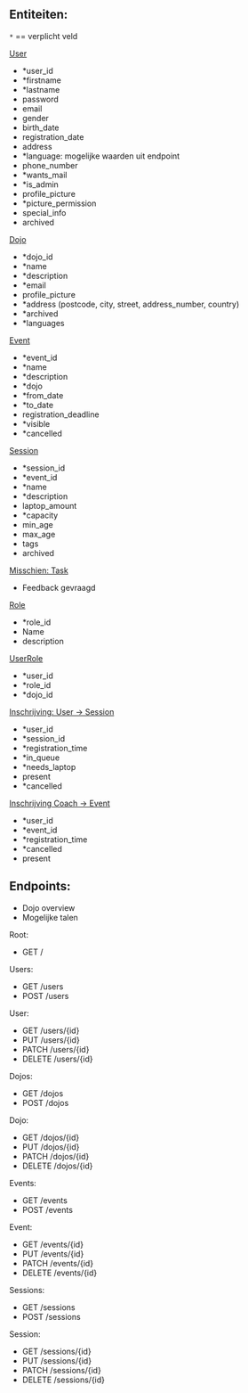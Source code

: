 


## Entiteiten:

`*` == verplicht veld

<span style="text-decoration:underline;">User</span>



*   *user_id
*   *firstname
*   *lastname
*   password
*   email
*   gender
*   birth_date
*   registration_date
*   address
*   *language: mogelijke waarden uit endpoint
*   phone_number
*   *wants_mail
*   *is_admin
*   profile_picture
*   *picture_permission
*   special_info
*   archived

<span style="text-decoration:underline;">Dojo</span>



*   *dojo_id
*   *name
*   *description
*   *email
*   profile_picture
*   *address (postcode, city, street, address_number, country)
*   *archived
*   *languages

<span style="text-decoration:underline;">Event</span>



*   *event_id
*   *name
*   *description
*   *dojo
*   *from_date
*   *to_date
*   registration_deadline
*   *visible
*   *cancelled

<span style="text-decoration:underline;">Session</span>



*   *session_id
*   *event_id
*   *name
*   *description
*   laptop_amount
*   *capacity
*   min_age
*   max_age
*   tags
*   archived

<span style="text-decoration:underline;">Misschien: Task</span>



*   Feedback gevraagd

<span style="text-decoration:underline;">Role</span>



*   *role_id
*   Name
*   description

<span style="text-decoration:underline;">UserRole</span>



*   *user_id
*   *role_id
*   *dojo_id

<span style="text-decoration:underline;">Inschrijving: User -> Session</span>



*   *user_id
*   *session_id
*   *registration_time
*   *in_queue
*   *needs_laptop
*   present
*   *cancelled

<span style="text-decoration:underline;">Inschrijving Coach -> Event</span>



*   *user_id
*   *event_id
*   *registration_time
*   *cancelled
*   present


## Endpoints:



*   Dojo overview
*   Mogelijke talen

Root:



*   GET 		/

Users:



*   GET 		/users
*   POST 		/users

User:



*   GET 		/users/{id}
*   PUT		/users/{id}
*   PATCH 	/users/{id}
*   DELETE	/users/{id}

Dojos:



*   GET		/dojos
*   POST		/dojos

Dojo:


*   GET   /dojos/{id}
*   PUT		/dojos/{id}
*   PATCH 	/dojos/{id}
*   DELETE	/dojos/{id}

Events:



*   GET		/events
*   POST		/events

Event:


*   GET   /events/{id}
*   PUT	 	/events/{id}
*   PATCH 	/events/{id}
*   DELETE	/events/{id}

Sessions:



*   GET		/sessions
*   POST		/sessions

Session:


*   GET   /sessions/{id}
*   PUT	 	/sessions/{id}
*   PATCH 	/sessions/{id}
*   DELETE	/sessions/{id}
